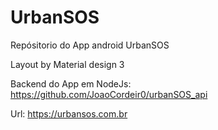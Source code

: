 # UrbanSOS
Repósitorio do App android UrbanSOS

Layout by Material design 3

Backend do App em NodeJs: https://github.com/JoaoCordeir0/urbanSOS_api

Url: https://urbansos.com.br
